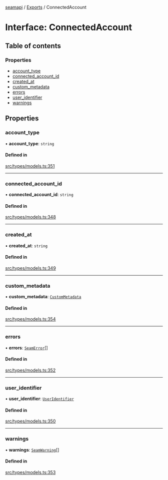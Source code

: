 [seamapi](../README.md) / [Exports](../modules.md) / ConnectedAccount

# Interface: ConnectedAccount

## Table of contents

### Properties

- [account\_type](ConnectedAccount.md#account_type)
- [connected\_account\_id](ConnectedAccount.md#connected_account_id)
- [created\_at](ConnectedAccount.md#created_at)
- [custom\_metadata](ConnectedAccount.md#custom_metadata)
- [errors](ConnectedAccount.md#errors)
- [user\_identifier](ConnectedAccount.md#user_identifier)
- [warnings](ConnectedAccount.md#warnings)

## Properties

### account\_type

• **account\_type**: `string`

#### Defined in

[src/types/models.ts:351](https://github.com/seamapi/javascript/blob/main/src/types/models.ts#L351)

___

### connected\_account\_id

• **connected\_account\_id**: `string`

#### Defined in

[src/types/models.ts:348](https://github.com/seamapi/javascript/blob/main/src/types/models.ts#L348)

___

### created\_at

• **created\_at**: `string`

#### Defined in

[src/types/models.ts:349](https://github.com/seamapi/javascript/blob/main/src/types/models.ts#L349)

___

### custom\_metadata

• **custom\_metadata**: [`CustomMetadata`](../modules.md#custommetadata)

#### Defined in

[src/types/models.ts:354](https://github.com/seamapi/javascript/blob/main/src/types/models.ts#L354)

___

### errors

• **errors**: [`SeamError`](SeamError.md)[]

#### Defined in

[src/types/models.ts:352](https://github.com/seamapi/javascript/blob/main/src/types/models.ts#L352)

___

### user\_identifier

• **user\_identifier**: [`UserIdentifier`](UserIdentifier.md)

#### Defined in

[src/types/models.ts:350](https://github.com/seamapi/javascript/blob/main/src/types/models.ts#L350)

___

### warnings

• **warnings**: [`SeamWarning`](SeamWarning.md)[]

#### Defined in

[src/types/models.ts:353](https://github.com/seamapi/javascript/blob/main/src/types/models.ts#L353)
